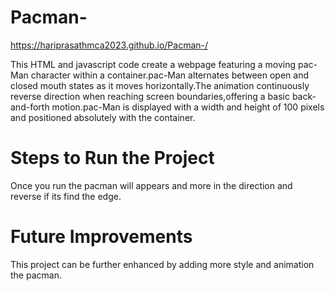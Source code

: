 # Pacman-

 https://hariprasathmca2023.github.io/Pacman-/

 This HTML and javascript code create a webpage featuring a moving pac-Man character within a container.pac-Man alternates between open and closed mouth states as it moves horizontally.The animation continuously reverse direction when reaching screen boundaries,offering a basic back-and-forth motion.pac-Man is displayed with a width and height of 100 pixels and positioned absolutely with the container.
 # Steps to Run the Project
 Once you run the pacman will appears and more in the direction and reverse if its find the edge.
 # Future Improvements
 This project can be further enhanced by adding more style and animation the pacman.
 
